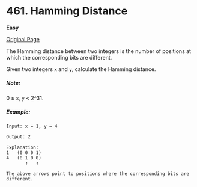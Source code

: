 # 461. Hamming Distance

**Easy**

[Original Page](https://leetcode.com/problems/hamming-distance/)

The Hamming distance between two integers is the number of positions at which the corresponding bits are different.

Given two integers `x` and `y`, calculate the Hamming distance.

##### Note:
0 ≤ `x`, `y` < 2^31.

##### Example:
```
Input: x = 1, y = 4

Output: 2

Explanation:
1   (0 0 0 1)
4   (0 1 0 0)
       ↑   ↑

The above arrows point to positions where the corresponding bits are different.
```
